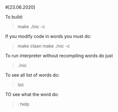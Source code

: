 #[23.06.2020]

To build:

> make
> ./nic -c

If you modify code in words you must do:

> make claan
> make
> ./nic -c


To run interpreter without recompiling words do just

>./nic


To see all list of words do:

> list

TO see what the word do:
> :<word> help
